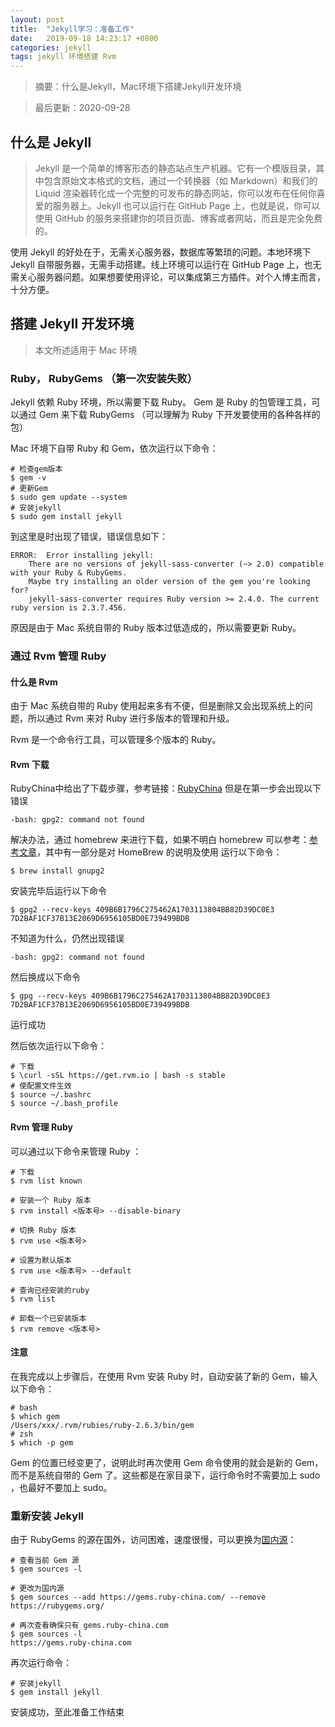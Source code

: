 ```yaml
---
layout: post
title:  "Jekyll学习：准备工作"
date:   2019-09-18 14:23:17 +0800
categories: jekyll
tags: jekyll 环境搭建 Rvm
---
```


> 摘要：什么是Jekyll，Mac环境下搭建Jekyll开发环境

> 最后更新：2020-09-28

## 什么是 Jekyll

> Jekyll 是一个简单的博客形态的静态站点生产机器。它有一个模版目录，其中包含原始文本格式的文档，通过一个转换器（如 Markdown）和我们的 Liquid 渲染器转化成一个完整的可发布的静态网站，你可以发布在任何你喜爱的服务器上。Jekyll 也可以运行在 GitHub Page 上，也就是说，你可以使用 GitHub 的服务来搭建你的项目页面、博客或者网站，而且是完全免费的。

使用 Jekyll 的好处在于，无需关心服务器，数据库等繁琐的问题。本地环境下 Jekyll 自带服务器，无需手动搭建。线上环境可以运行在 GitHub Page 上，也无需关心服务器问题。如果想要使用评论，可以集成第三方插件。对个人博主而言，十分方便。

## 搭建 Jekyll 开发环境

> 本文所述适用于 Mac 环境

### Ruby， RubyGems （第一次安装失败）

Jekyll 依赖 Ruby 环境，所以需要下载 Ruby。 Gem 是 Ruby 的包管理工具，可以通过 Gem 来下载 RubyGems （可以理解为 Ruby 下开发要使用的各种各样的包）

Mac 环境下自带 Ruby 和 Gem，依次运行以下命令：
```shell
# 检查gem版本
$ gem -v
# 更新Gem
$ sudo gem update --system
# 安装jekyll
$ sudo gem install jekyll
```

到这里是时出现了错误，错误信息如下：
```shell
ERROR:  Error installing jekyll:
    There are no versions of jekyll-sass-converter (~> 2.0) compatible with your Ruby & RubyGems. 
    Maybe try installing an older version of the gem you're looking for?
    jekyll-sass-converter requires Ruby version >= 2.4.0. The current ruby version is 2.3.7.456.
```

原因是由于 Mac 系统自带的 Ruby 版本过低造成的，所以需要更新 Ruby。

### 通过 Rvm 管理 Ruby 

#### 什么是 Rvm

由于 Mac 系统自带的 Ruby 使用起来多有不便，但是删除又会出现系统上的问题，所以通过 Rvm 来对 Ruby 进行多版本的管理和升级。

Rvm 是一个命令行工具，可以管理多个版本的 Ruby。

#### Rvm 下载

RubyChina中给出了下载步骤，参考链接：[RubyChina](https://ruby-china.org/wiki/rvm-guide)
但是在第一步会出现以下错误
```shell
-bash: gpg2: command not found
```
解决办法，通过 homebrew 来进行下载，如果不明白 homebrew 可以参考：[参考文章](https://www.jianshu.com/p/0deb67140143)，其中有一部分是对 HomeBrew 的说明及使用
运行以下命令：
```shell
$ brew install gnupg2
```

安装完毕后运行以下命令
```shell
$ gpg2 --recv-keys 409B6B1796C275462A1703113804BB82D39DC0E3 7D2BAF1CF37B13E2069D6956105BD0E739499BDB
```

不知道为什么，仍然出现错误
```shell
-bash: gpg2: command not found
```

然后换成以下命令
```shell
$ gpg --recv-keys 409B6B1796C275462A1703113804BB82D39DC0E3 7D2BAF1CF37B13E2069D6956105BD0E739499BDB
```
运行成功

然后依次运行以下命令：
```shell
# 下载
$ \curl -sSL https://get.rvm.io | bash -s stable
# 使配置文件生效
$ source ~/.bashrc
$ source ~/.bash_profile
```

#### Rvm 管理 Ruby

可以通过以下命令来管理 Ruby ：
```shell
# 下载
$ rvm list known

# 安装一个 Ruby 版本
$ rvm install <版本号> --disable-binary

# 切换 Ruby 版本
$ rvm use <版本号>

# 设置为默认版本
$ rvm use <版本号> --default 

# 查询已经安装的ruby
$ rvm list

# 卸载一个已安装版本
$ rvm remove <版本号>
```

#### 注意

在我完成以上步骤后，在使用 Rvm 安装 Ruby 时，自动安装了新的 Gem，输入以下命令：
```shell
# bash
$ which gem
/Users/xxx/.rvm/rubies/ruby-2.6.3/bin/gem
# zsh
$ which -p gem
```
Gem 的位置已经变更了，说明此时再次使用 Gem 命令使用的就会是新的 Gem，而不是系统自带的 Gem 了。这些都是在家目录下，运行命令时不需要加上 sudo ，也最好不要加上 sudo。

### 重新安装 Jekyll

由于 RubyGems 的源在国外，访问困难，速度很慢，可以更换为[国内源](https://gems.ruby-china.com/)：
```shell
# 查看当前 Gem 源
$ gem sources -l

# 更改为国内源
$ gem sources --add https://gems.ruby-china.com/ --remove https://rubygems.org/

# 再次查看确保只有 gems.ruby-china.com
$ gem sources -l
https://gems.ruby-china.com
```

再次运行命令：
```shell
# 安装jekyll
$ gem install jekyll
```
安装成功，至此准备工作结束
